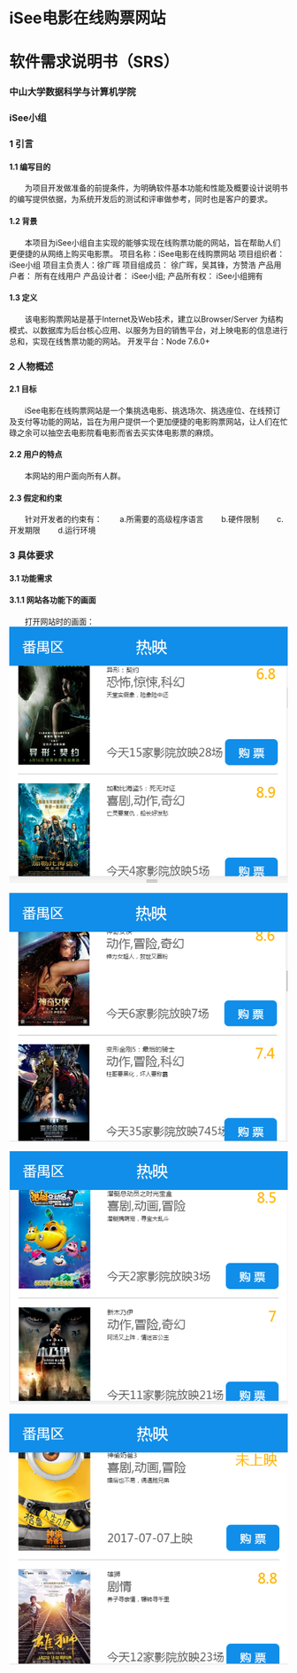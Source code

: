﻿# **iSee电影在线购票网站**
# **软件需求说明书（SRS）**



### 中山大学数据科学与计算机学院
### iSee小组


### **1 引言**
#### **1.1 编写目的**
&#8195;&#8195;为项目开发做准备的前提条件，为明确软件基本功能和性能及概要设计说明书的编写提供依据，为系统开发后的测试和评审做参考，同时也是客户的要求。

#### **1.2 背景**
&#8195;&#8195;本项目为iSee小组自主实现的能够实现在线购票功能的网站，旨在帮助人们更便捷的从网络上购买电影票。
项目名称：iSee电影在线购票网站
项目组织者： iSee小组
项目主负责人：徐广晖
项目组成员： 徐广晖，吴其锋，方赞浩
产品用户者： 所有在线用户
产品设计者： iSee小组;
产品所有权： iSee小组拥有

#### **1.3 定义**
&#8195;&#8195;该电影购票网站是基于Internet及Web技术，建立以Browser/Server 为结构模式、以数据库为后台核心应用、以服务为目的销售平台，对上映电影的信息进行总和，实现在线售票功能的网站。
开发平台：Node 7.6.0+

### **2 人物概述**
#### **2.1 目标**
&#8195;&#8195;iSee电影在线购票网站是一个集挑选电影、挑选场次、挑选座位、在线预订及支付等功能的网站，旨在为用户提供一个更加便捷的电影购票网站，让人们在忙碌之余可以抽空去电影院看电影而省去买实体电影票的麻烦。

#### **2.2 用户的特点**
&#8195;&#8195;本网站的用户面向所有人群。

#### **2.3 假定和约束**
&#8195;&#8195;针对开发者的约束有：
&#8195;&#8195;a.所需要的高级程序语言
&#8195;&#8195;b.硬件限制
&#8195;&#8195;c.开发期限
&#8195;&#8195;d.运行环境

### **3 具体要求**
#### **3.1 功能需求**
#### 3.1.1 网站各功能下的画面
&#8195;&#8195;打开网站时的画面：
![](https://github.com/iSee-SYSU/documents/blob/master/img/init1.png)

![](https://github.com/iSee-SYSU/documents/blob/master/img/init2.png)

![](https://github.com/iSee-SYSU/documents/blob/master/img/init3.png)

![](https://github.com/iSee-SYSU/documents/blob/master/img/init4.png)

